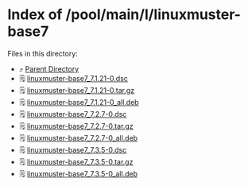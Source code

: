 
# Index of /pool/main/l/linuxmuster-base7
Files in this directory:
- ⤴ [Parent Directory](../)
- 🗒 [linuxmuster-base7_7.1.21-0.dsc](linuxmuster-base7_7.1.21-0.dsc)
- 🗒 [linuxmuster-base7_7.1.21-0.tar.gz](linuxmuster-base7_7.1.21-0.tar.gz)
- 🗒 [linuxmuster-base7_7.1.21-0_all.deb](linuxmuster-base7_7.1.21-0_all.deb)
- 🗒 [linuxmuster-base7_7.2.7-0.dsc](linuxmuster-base7_7.2.7-0.dsc)
- 🗒 [linuxmuster-base7_7.2.7-0.tar.gz](linuxmuster-base7_7.2.7-0.tar.gz)
- 🗒 [linuxmuster-base7_7.2.7-0_all.deb](linuxmuster-base7_7.2.7-0_all.deb)
- 🗒 [linuxmuster-base7_7.3.5-0.dsc](linuxmuster-base7_7.3.5-0.dsc)
- 🗒 [linuxmuster-base7_7.3.5-0.tar.gz](linuxmuster-base7_7.3.5-0.tar.gz)
- 🗒 [linuxmuster-base7_7.3.5-0_all.deb](linuxmuster-base7_7.3.5-0_all.deb)
